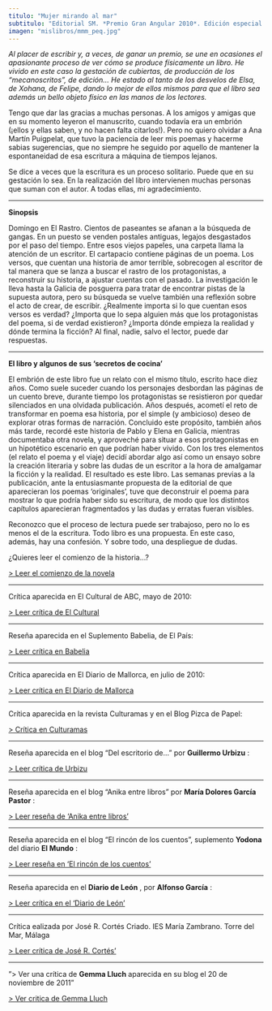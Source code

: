 ```yaml
---
titulo: "Mujer mirando al mar"
subtitulo: "Editorial SM. *Premio Gran Angular 2010*. Edición especial. Mayo de 2010. Ilustración de cubierta: *Eduardo Ortiz*. Diseño de guardas e interiores: *Felipe Samper*."
imagen: "mislibros/mmm_peq.jpg"
---
```

_Al placer de escribir y, a veces, de ganar un premio, se une en ocasiones el apasionante proceso de ver cómo se produce físicamente un libro. He vivido en este caso la gestación de cubiertas, de producción de los “mecanoscritos”, de edición… He estado al tanto de los desvelos de Elsa, de Xohana, de Felipe, dando lo mejor de ellos mismos para que el libro sea además un bello objeto físico en las manos de los lectores._

Tengo que dar las gracias a muchas personas. A los amigos y amigas que en su momento leyeron el manuscrito, cuando todavía era un embrión (¡ellos y ellas saben, y no hacen falta citarlos!). Pero no quiero olvidar a Ana Martín Puigpelat, que tuvo la paciencia de leer mis poemas y hacerme sabias sugerencias, que no siempre he seguido por aquello de mantener la espontaneidad de esa escritura a máquina de tiempos lejanos.

Se dice a veces que la escritura es un proceso solitario. Puede que en su gestación lo sea. En la realización del libro intervienen muchas personas que suman con el autor. A todas ellas, mi agradecimiento.

* * *

**Sinopsis**

Domingo en El Rastro. Cientos de paseantes se afanan a la búsqueda de gangas. En un puesto se venden postales antiguas, legajos desgastados por el paso del tiempo. Entre esos viejos papeles, una carpeta llama la atención de un escritor. El cartapacio contiene páginas de un poema. Los versos, que cuentan una historia de amor terrible, sobrecogen al escritor de tal manera que se lanza a buscar el rastro de los protagonistas, a reconstruir su historia, a ajustar cuentas con el pasado. La investigación le lleva hasta la Galicia de posguerra para tratar de encontrar pistas de la supuesta autora, pero su búsqueda se vuelve también una reflexión sobre el acto de crear, de escribir. ¿Realmente importa si lo que cuentan esos versos es verdad? ¿Importa que lo sepa alguien más que los protagonistas del poema, si de verdad existieron? ¿Importa dónde empieza la realidad y dónde termina la ficción? Al final, nadie, salvo el lector, puede dar respuestas.

* * *

**El libro y algunos de sus ‘secretos de cocina’**

El embrión de este libro fue un relato con el mismo título, escrito hace diez años. Como suele suceder cuando los personajes desbordan las páginas de un cuento breve, durante tiempo los protagonistas se resistieron por quedar silenciados en una olvidada publicación. Años después, acometí el reto de transformar en poema esa historia, por el simple (y ambicioso) deseo de explorar otras formas de narración. Concluido este propósito, también años más tarde, recordé este historia de Pablo y Elena en Galicia, mientras documentaba otra novela, y aproveché para situar a esos protagonistas en un hipotético escenario en que podrían haber vivido. Con los tres elementos (el relato el poema y el viaje) decidí abordar algo así como un ensayo sobre la creación literaria y sobre las dudas de un escritor a la hora de amalgamar la ficción y la realidad. El resultado es este libro. Las semanas previas a la publicación, ante la entusiasmante propuesta de la editorial de que aparecieran los poemas ‘originales’, tuve que deconstruir el poema para mostrar lo que podría haber sido su escritura, de modo que los distintos capítulos aparecieran fragmentados y las dudas y erratas fueran visibles.

Reconozco que el proceso de lectura puede ser trabajoso, pero no lo es menos el de la escritura. Todo libro es una propuesta. En este caso, además, hay una confesión. Y sobre todo, una despliegue de dudas.

¿Quieres leer el comienzo de la historia…?

[> Leer el comienzo de la novela](/ver/paraleer/mmm-comienzo)

* * *

Crítica aparecida en El Cultural de ABC, mayo de 2010:

[> Leer crítica de El Cultural](/ver/paraleer/mmm-critica-abc)

* * *

Reseña aparecida en el Suplemento Babelia, de El País:

[> Leer crítica en Babelia](/ver/paraleer/mmm-critica-babelia)

* * *

Crítica aparecida en El Diario de Mallorca, en julio de 2010:

[> Leer crítica en El Diario de Mallorca](/ver/paraleer/mmm-critica-rayo)

* * *

Crítica aparecida en la revista Culturamas y en el Blog Pizca de Papel:

[> Crítica en Culturamas](/ver/paraleer/mmm-critica-culturamas)

* * *

Reseña aparecida en el blog “Del escritorio de…” por **Guillermo Urbizu** :

[> Leer crítica de Urbizu](/ver/paraleer/mmm-critica-urbizu)

* * *

Reseña aparecida en el blog “Anika entre libros” por **María Dolores García Pastor** :

[> Leer reseña de ‘Anika entre libros’](/ver/paraleer/mmm-critica-anika)

* * *

Reseña aparecida en el blog “El rincón de los cuentos”, suplemento **Yodona** del diario **El Mundo** :

[> Leer reseña en ‘El rincón de los cuentos’](/ver/paraleer/mmm-critica-yodona)

* * *

Reseña aparecida en el **Diario de León** , por **Alfonso García** :

[> Leer crítica en el ‘Diario de León’](/ver/paraleer/mmm-critica-leon)

* * *

Crítica ealizada por José R. Cortés Criado. IES María Zambrano. Torre del Mar, Málaga

[> Leer crítica de José R. Cortés’](/ver/paraleer/mmm-critica-cortes)

* * *

”> Ver una crítica de **Gemma Lluch** aparecida en su blog el 20 de noviembre de 2011”

[> Ver critica de Gemma Lluch](http://ricardogomez.com/ver/paraleer/mmm-gemmaluch)

